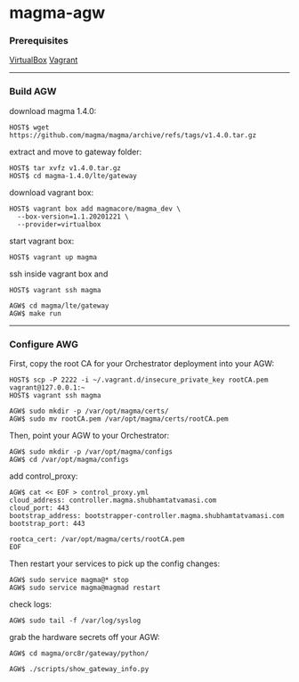 # magma-agw

### Prerequisites

[VirtualBox](https://www.virtualbox.org) [Vagrant](https://vagrantup.com)

---

### Build AGW

download magma 1.4.0:
```
HOST$ wget https://github.com/magma/magma/archive/refs/tags/v1.4.0.tar.gz
```

extract and move to gateway folder: 
```
HOST$ tar xvfz v1.4.0.tar.gz
HOST$ cd magma-1.4.0/lte/gateway
```

download vagrant box:
```
HOST$ vagrant box add magmacore/magma_dev \
  --box-version=1.1.20201221 \
  --provider=virtualbox
```

start vagrant box:
```
HOST$ vagrant up magma
```

ssh inside vagrant box and
```
HOST$ vagrant ssh magma

AGW$ cd magma/lte/gateway
AGW$ make run
```
---

### Configure AWG

First, copy the root CA for your Orchestrator deployment into your AGW:
```
HOST$ scp -P 2222 -i ~/.vagrant.d/insecure_private_key rootCA.pem vagrant@127.0.0.1:~
HOST$ vagrant ssh magma

AGW$ sudo mkdir -p /var/opt/magma/certs/
AGW$ sudo mv rootCA.pem /var/opt/magma/certs/rootCA.pem
```

Then, point your AGW to your Orchestrator:
```
AGW$ sudo mkdir -p /var/opt/magma/configs
AGW$ cd /var/opt/magma/configs
```

add control_proxy:
```
AGW$ cat << EOF > control_proxy.yml
cloud_address: controller.magma.shubhamtatvamasi.com
cloud_port: 443
bootstrap_address: bootstrapper-controller.magma.shubhamtatvamasi.com
bootstrap_port: 443

rootca_cert: /var/opt/magma/certs/rootCA.pem
EOF
```

Then restart your services to pick up the config changes:
```
AGW$ sudo service magma@* stop
AGW$ sudo service magma@magmad restart
```

check logs:
```
AGW$ sudo tail -f /var/log/syslog
```

grab the hardware secrets off your AGW:
```
AGW$ cd magma/orc8r/gateway/python/

AGW$ ./scripts/show_gateway_info.py
```

